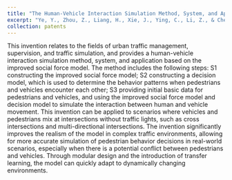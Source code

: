 ```yaml
---
title: "The Human-Vehicle Interaction Simulation Method, System, and Application Based on the Improved Social Force Model"
excerpt: "Ye, Y., Zhou, Z., Liang, H., Xie, J., Ying, C., Li, Z., & Che, Y. (2025) The Human-Vehicle Interaction Simulation Method, System, and Application Based on the Improved Social Force Model. Authorised No.: CN119358423B, Patent No. ZL202411932039.7, June 27, 2025."
collection: patents
---
```

This invention relates to the fields of urban traffic management, supervision, and traffic simulation, and provides a human-vehicle interaction simulation method, system, and application based on the improved social force model. The method includes the following steps: S1 constructing the improved social force model; S2 constructing a decision model, which is used to determine the behavior patterns when pedestrians and vehicles encounter each other; S3 providing initial basic data for pedestrians and vehicles, and using the improved social force model and decision model to simulate the interaction between human and vehicle movement. This invention can be applied to scenarios where vehicles and pedestrians mix at intersections without traffic lights, such as cross intersections and multi-directional intersections. The invention significantly improves the realism of the model in complex traffic environments, allowing for more accurate simulation of pedestrian behavior decisions in real-world scenarios, especially when there is a potential conflict between pedestrians and vehicles. Through modular design and the introduction of transfer learning, the model can quickly adapt to dynamically changing environments.
